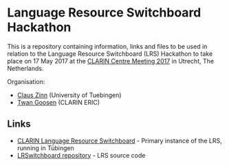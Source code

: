 # Language Resource Switchboard Hackathon

This is a repository containing information, links and files to be used in relation to
the Language Resource Switchboard (LRS) Hackathon to take place on 17 May 2017 at the
[CLARIN Centre Meeting 2017](https://www.clarin.eu/event/2017/centre-meeting) in Utrecht, 
The Netherlands.

Organisation:
* [Claus Zinn](https://github.com/claus-zinn) (University of Tuebingen)
* [Twan Goosen](https://github.com/twagoo) (CLARIN ERIC)

## Links
* [CLARIN Language Resource Switchboard](http://weblicht.sfs.uni-tuebingen.de/clrs) - Primary instance of the LRS, running in Tübingen
* [LRSwitchboard repository](https://github.com/clarin-eric/LRSwitchboard) - LRS source code
